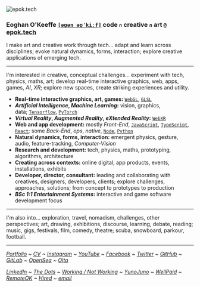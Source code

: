![epok.tech](https://i.imgur.com/l2g9JWW.gif)

### Eoghan O'Keeffe [`[əʊən əʊˈkiːf]`](http://ipa-reader.xyz/?text=%C9%99%CA%8A%C9%99n%20%C9%99%CA%8A%CB%88ki%CB%90f) code `∩` creative `∩` art `@` [epok.tech](https://epok.tech/)

I make art and creative work through tech…
adapt and learn across disciplines; evoke natural dynamics, forms, interaction; explore creative applications of emerging tech.

---

I'm interested in creative, conceptual challenges…
experiment with tech, physics, maths, art; develop real-time interactive graphics, web, apps, games, *AI*, *XR*; explore new spaces, create striking experiences and utility.

- **Real-time interactive graphics, art, games:** [`WebGL`](https://www.khronos.org/webgl/), [`GLSL`](https://www.khronos.org/opengl/wiki/Core_Language_(GLSL))
- ***Artificial Intelligence*, *Machine Learning*:** vision, graphics, data; [`Tensorflow`](https://www.tensorflow.org/), [`PyTorch`](https://pytorch.org/)
- ***Virtual Reality*, *Augmented Reality*, *eXtended Reality*:** [`WebXR`](https://webvr.info/)
- **Web and app development:** mostly *Front-End*, [`JavaScript`](https://developer.mozilla.org/en-US/docs/Web/JavaScript), [`TypeScript`](https://www.typescriptlang.org/), [`React`](https://reactjs.org/); some *Back-End*, *ops*, *native*, [`Node`](https://nodejs.org/), [`Python`](https://www.python.org/)
- **Natural dynamics, forms, interaction:** emergent physics, gesture, audio, feature-tracking, *Computer-Vision*
- **Research and development:** tech, physics, maths, prototyping, algorithms, architecture
- **Creating across contexts:** online digital, app products, events, installations, exhibits
- **Developer, director, consultant:** leading and collaborating with creatives, designers, developers, clients; explore challenges, approaches, solutions; from concept to prototypes to production
- ***BSc 1:1 Entertainment Systems*:** interactive and game software development focus

---

I'm also into...
exploration, travel, nomadism, challenges, other perspectives; art, drawing, exhibitions, discourse, learning, debate, reading; music, gigs, festivals, film, comedy, theatre; scuba, snowboard, parkour, football.

---

*[Portfolio](https://epok.tech/) ~ [CV](https://www.notion.so/CV-2feccf5f5ad84936a6205df6dbd347d5) ~ [Instagram](https://www.instagram.com/epok.tech/) ~ [YouTube](https://www.youtube.com/@epok-tech) ~ [Facebook](https://www.facebook.com/epok.tech) ~ [Twitter](https://twitter.com/epok_tech) ~ [GitHub](https://github.com/keeffeoghan) ~ [GitLab](https://gitlab.com/keeffeoghan) ~ [OpenSea](https://opensea.io/epok-tech) ~ [Olta](https://www.olta.art/profile.html?wallet=0x03c0ec09395d5ea4a1d508b890d45f175d7101a1)*

*[LinkedIn](https://www.linkedin.com/in/epok-tech/) ~ [The Dots](https://the-dots.com/users/eoghan-o-keeffe-411162) ~ [Working / Not Working](https://workingnotworking.com/epok-tech) ~ [YunoJuno](https://uk.yunojuno.com/p/epok-tech) ~ [WellPaid](https://wellpaid.io/contractor/eoghan-o'keeffe-33b065b) ~ [RemoteOK](https://remoteok.com/@epok_tech) ~ [Hired](https://hired.com/x/3158170491cd086d1bb626c32343d440) ~ [email](mailto:epok.tech@gmail.com)*
